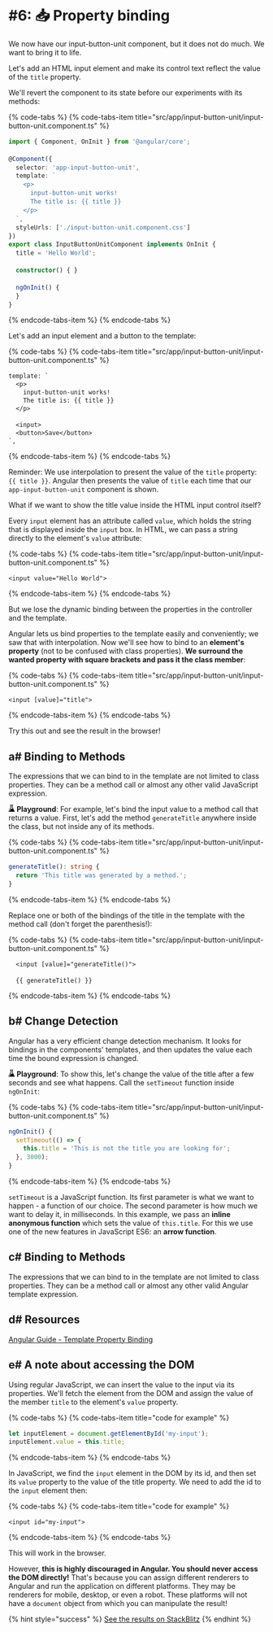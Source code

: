# \#6: 📥 Property binding

We now have our input-button-unit component, but it does not do much. We want to bring it to life.

Let's add an HTML input element and make its control text reflect the value of the `title` property.

We'll revert the component to its state before our experiments with its methods:

{% code-tabs %}
{% code-tabs-item title="src/app/input-button-unit/input-button-unit.component.ts" %}
```typescript
import { Component, OnInit } from '@angular/core';

@Component({
  selector: 'app-input-button-unit',
  template: `
    <p>
      input-button-unit works!
      The title is: {{ title }}
    </p>
  `,  
  styleUrls: ['./input-button-unit.component.css']  
})    
export class InputButtonUnitComponent implements OnInit {
  title = 'Hello World';           

  constructor() { }                     

  ngOnInit() {
  }
}
```
{% endcode-tabs-item %}
{% endcode-tabs %}

Let's add an input element and a button to the template:

{% code-tabs %}
{% code-tabs-item title="src/app/input-button-unit/input-button-unit.component.ts" %}
```markup
template: `
  <p>
    input-button-unit works!
    The title is: {{ title }}
  </p>
  
  <input>
  <button>Save</button>
`,
```
{% endcode-tabs-item %}
{% endcode-tabs %}

Reminder: We use interpolation to present the value of the `title` property: `{{ title }}`. Angular then presents the value of `title` each time that our `app-input-button-unit` component is shown.

What if we want to show the title value inside the HTML input control itself?

Every `input` element has an attribute called `value`, which holds the string that is displayed inside the `input` box. In HTML, we can pass a string directly to the element's `value` attribute:

{% code-tabs %}
{% code-tabs-item title="src/app/input-button-unit/input-button-unit.component.ts" %}
```markup
<input value="Hello World">
```
{% endcode-tabs-item %}
{% endcode-tabs %}

But we lose the dynamic binding between the properties in the controller and the template.

Angular lets us bind properties to the template easily and conveniently; we saw that with interpolation. Now we'll see how to bind to an **element's property** \(not to be confused with class properties\). **We surround the wanted property with square brackets and pass it the class member**:

{% code-tabs %}
{% code-tabs-item title="src/app/input-button-unit/input-button-unit.component.ts" %}
```markup
<input [value]="title">
```
{% endcode-tabs-item %}
{% endcode-tabs %}

Try this out and see the result in the browser!

## a\# Binding to Methods

The expressions that we can bind to in the template are not limited to class properties. They can be a method call or almost any other valid JavaScript expression.

![lab-icon](.gitbook/assets/lab%20%281%29.jpg) **Playground**: For example, let's bind the input value to a method call that returns a value. First, let's add the method `generateTitle` anywhere inside the class, but not inside any of its methods.

{% code-tabs %}
{% code-tabs-item title="src/app/input-button-unit/input-button-unit.component.ts" %}
```typescript
generateTitle(): string {
  return 'This title was generated by a method.';
}
```
{% endcode-tabs-item %}
{% endcode-tabs %}

Replace one or both of the bindings of the title in the template with the method call \(don't forget the parenthesis!\):

{% code-tabs %}
{% code-tabs-item title="src/app/input-button-unit/input-button-unit.component.ts" %}
```markup
  <input [value]="generateTitle()">

  {{ generateTitle() }}
```
{% endcode-tabs-item %}
{% endcode-tabs %}

## b\# Change Detection

Angular has a very efficient change detection mechanism. It looks for bindings in the components' templates, and then updates the value each time the bound expression is changed.

![lab-icon](.gitbook/assets/lab%20%281%29.jpg) **Playground**: To show this, let's change the value of the title after a few seconds and see what happens. Call the `setTimeout` function inside `ngOnInit`:

{% code-tabs %}
{% code-tabs-item title="src/app/input-button-unit/input-button-unit.component.ts" %}
```typescript
ngOnInit() {
  setTimeout(() => {
    this.title = 'This is not the title you are looking for';
  }, 3000);
}
```
{% endcode-tabs-item %}
{% endcode-tabs %}

`setTimeout` is a JavaScript function. Its first parameter is what we want to happen - a function of our choice. The second parameter is how much we want to delay it, in milliseconds. In this example, we pass an **inline anonymous function** which sets the value of `this.title`. For this we use one of the new features in JavaScript ES6: an **arrow function**.

## c\# Binding to Methods

The expressions that we can bind to in the template are not limited to class properties. They can be a method call or almost any other valid Angular template expression.

## d\# Resources

[Angular Guide - Template Property Binding](https://angular.io/guide/template-syntax#property-binding--property-)

## e\# A note about accessing the DOM

Using regular JavaScript, we can insert the value to the input via its properties. We'll fetch the element from the DOM and assign the value of the member `title` to the element's `value` property.

{% code-tabs %}
{% code-tabs-item title="code for example" %}
```typescript
let inputElement = document.getElementById('my-input');
inputElement.value = this.title;
```
{% endcode-tabs-item %}
{% endcode-tabs %}

In JavaScript, we find the `input` element in the DOM by its id, and then set its `value` property to the value of the title property. We need to add the id to the `input` element then:

{% code-tabs %}
{% code-tabs-item title="code for example" %}
```markup
<input id="my-input">
```
{% endcode-tabs-item %}
{% endcode-tabs %}

This will work in the browser.

However, **this is highly discouraged in Angular. You should never access the DOM directly!** That's because you can assign different renderers to Angular and run the application on different platforms. They may be renderers for mobile, desktop, or even a robot. These platforms will not have a `document` object from which you can manipulate the result!


{% hint style="success" %}
[See the results on StackBlitz](https://stackblitz.com/github/ng-girls/todo-list-tutorial/tree/master/examples/06-property-binding)
{% endhint %}